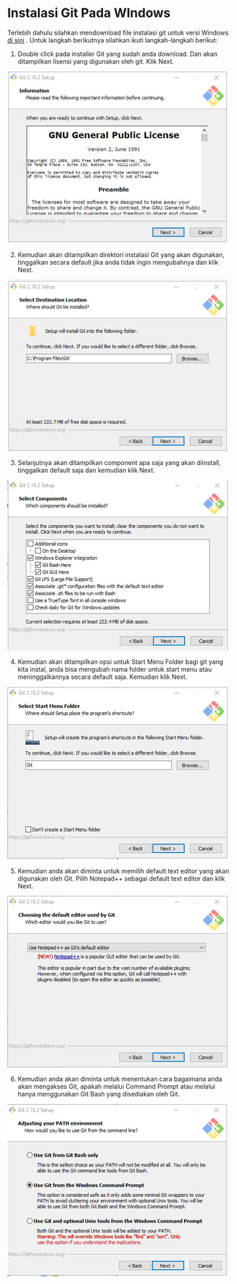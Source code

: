 # Instalasi Git Pada WIndows

Terlebih dahulu silahkan mendownload file instalasi git untuk versi Windows [di sini](https://git-scm.com/download/win) . Untuk langkah berikutnya silahkan ikuti langkah-langkah berikut:

1. Double click pada installer Git yang sudah anda download. Dan akan ditampilkan lisensi yang digunakan oleh git. Klik Next.

![01](images/pertemuan1/ss1.jpg)

2. Kemudian akan ditampilkan direktori instalasi Git yang akan digunakan, tinggalkan secara default jika anda tidak ingin mengubahnya dan klik Next.

![02](images/pertemuan1/ss2.jpg)

3. Selanjutnya akan ditampilkan component apa saja yang akan diinstall, tinggalkan default saja dan kemudian klik Next.

![03](images/pertemuan1/ss3.jpg)

4. Kemudian akan ditampilkan opsi untuk Start Menu Folder bagi git yang kita instal, anda bisa mengubah nama folder untuk start menu atau meninggalkannya secara default saja. Kemudian klik Next.

![04](images/pertemuan1/ss4.jpg)

5. Kemudian anda akan diminta untuk memilih default text editor yang akan digunakan oleh Git. Pilih Notepad++ sebagai default text editor dan klik Next.

![05](images/pertemuan1/ss5.jpg)

6. Kemudian anda akan diminta untuk menentukan cara bagaimana anda akan mengakses Git, apakah melalui Command Prompt atau melalui hanya menggunakan Git Bash yang disediakan oleh Git.

![06](images/pertemuan1/ss6.jpg)